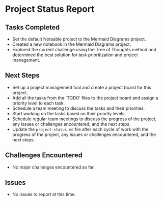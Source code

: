 
# Project Status Report

## Tasks Completed

- Set the default Noteable project to the Mermaid Diagrams project.
- Created a new notebook in the Mermaid Diagrams project.
- Explored the current challenge using the Tree of Thoughts method and determined the best solution for task prioritization and project management.

## Next Steps

- Set up a project management tool and create a project board for this project.
- Add all the tasks from the 'TODO' files to the project board and assign a priority level to each task.
- Schedule a team meeting to discuss the tasks and their priorities.
- Start working on the tasks based on their priority levels.
- Schedule regular team meetings to discuss the progress of the project, any issues or challenges encountered, and the next steps.
- Update the `project-status.md` file after each cycle of work with the progress of the project, any issues or challenges encountered, and the next steps.

## Challenges Encountered

- No major challenges encountered so far.

## Issues

- No issues to report at this time.
